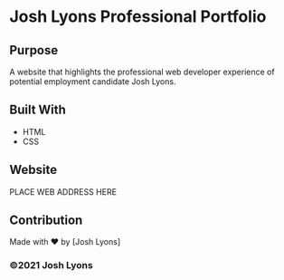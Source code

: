 # Josh Lyons Professional Portfolio

## Purpose
A website that highlights the professional web developer experience of potential employment candidate Josh Lyons.

## Built With
* HTML
* CSS

## Website
PLACE WEB ADDRESS HERE

## Contribution
Made with ❤️ by [Josh Lyons]

### ©️2021 Josh Lyons